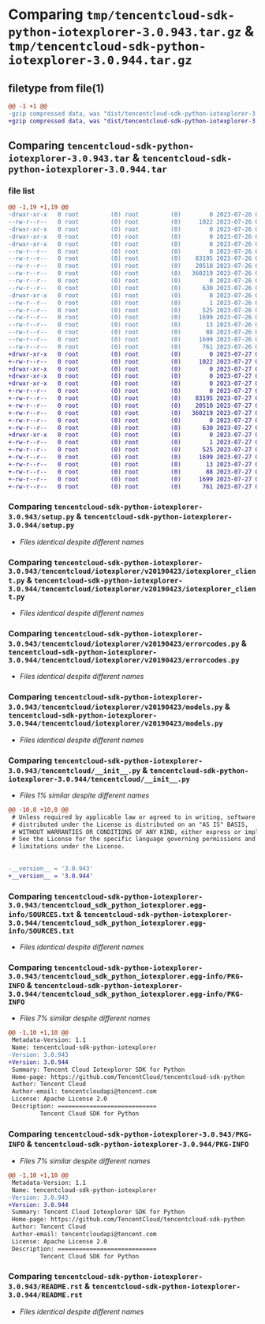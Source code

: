 # Comparing `tmp/tencentcloud-sdk-python-iotexplorer-3.0.943.tar.gz` & `tmp/tencentcloud-sdk-python-iotexplorer-3.0.944.tar.gz`

## filetype from file(1)

```diff
@@ -1 +1 @@
-gzip compressed data, was "dist/tencentcloud-sdk-python-iotexplorer-3.0.943.tar", last modified: Wed Jul 26 00:39:23 2023, max compression
+gzip compressed data, was "dist/tencentcloud-sdk-python-iotexplorer-3.0.944.tar", last modified: Thu Jul 27 02:17:40 2023, max compression
```

## Comparing `tencentcloud-sdk-python-iotexplorer-3.0.943.tar` & `tencentcloud-sdk-python-iotexplorer-3.0.944.tar`

### file list

```diff
@@ -1,19 +1,19 @@
-drwxr-xr-x   0 root         (0) root         (0)        0 2023-07-26 00:39:23.000000 tencentcloud-sdk-python-iotexplorer-3.0.943/
--rw-r--r--   0 root         (0) root         (0)     1022 2023-07-26 00:39:23.000000 tencentcloud-sdk-python-iotexplorer-3.0.943/setup.py
-drwxr-xr-x   0 root         (0) root         (0)        0 2023-07-26 00:39:23.000000 tencentcloud-sdk-python-iotexplorer-3.0.943/tencentcloud/
-drwxr-xr-x   0 root         (0) root         (0)        0 2023-07-26 00:39:23.000000 tencentcloud-sdk-python-iotexplorer-3.0.943/tencentcloud/iotexplorer/
-drwxr-xr-x   0 root         (0) root         (0)        0 2023-07-26 00:39:23.000000 tencentcloud-sdk-python-iotexplorer-3.0.943/tencentcloud/iotexplorer/v20190423/
--rw-r--r--   0 root         (0) root         (0)        0 2023-07-26 00:39:23.000000 tencentcloud-sdk-python-iotexplorer-3.0.943/tencentcloud/iotexplorer/v20190423/__init__.py
--rw-r--r--   0 root         (0) root         (0)    83195 2023-07-26 00:39:23.000000 tencentcloud-sdk-python-iotexplorer-3.0.943/tencentcloud/iotexplorer/v20190423/iotexplorer_client.py
--rw-r--r--   0 root         (0) root         (0)    20510 2023-07-26 00:39:23.000000 tencentcloud-sdk-python-iotexplorer-3.0.943/tencentcloud/iotexplorer/v20190423/errorcodes.py
--rw-r--r--   0 root         (0) root         (0)   360219 2023-07-26 00:39:23.000000 tencentcloud-sdk-python-iotexplorer-3.0.943/tencentcloud/iotexplorer/v20190423/models.py
--rw-r--r--   0 root         (0) root         (0)        0 2023-07-26 00:39:23.000000 tencentcloud-sdk-python-iotexplorer-3.0.943/tencentcloud/iotexplorer/__init__.py
--rw-r--r--   0 root         (0) root         (0)      630 2023-07-26 00:39:23.000000 tencentcloud-sdk-python-iotexplorer-3.0.943/tencentcloud/__init__.py
-drwxr-xr-x   0 root         (0) root         (0)        0 2023-07-26 00:39:23.000000 tencentcloud-sdk-python-iotexplorer-3.0.943/tencentcloud_sdk_python_iotexplorer.egg-info/
--rw-r--r--   0 root         (0) root         (0)        1 2023-07-26 00:39:23.000000 tencentcloud-sdk-python-iotexplorer-3.0.943/tencentcloud_sdk_python_iotexplorer.egg-info/dependency_links.txt
--rw-r--r--   0 root         (0) root         (0)      525 2023-07-26 00:39:23.000000 tencentcloud-sdk-python-iotexplorer-3.0.943/tencentcloud_sdk_python_iotexplorer.egg-info/SOURCES.txt
--rw-r--r--   0 root         (0) root         (0)     1699 2023-07-26 00:39:23.000000 tencentcloud-sdk-python-iotexplorer-3.0.943/tencentcloud_sdk_python_iotexplorer.egg-info/PKG-INFO
--rw-r--r--   0 root         (0) root         (0)       13 2023-07-26 00:39:23.000000 tencentcloud-sdk-python-iotexplorer-3.0.943/tencentcloud_sdk_python_iotexplorer.egg-info/top_level.txt
--rw-r--r--   0 root         (0) root         (0)       88 2023-07-26 00:39:23.000000 tencentcloud-sdk-python-iotexplorer-3.0.943/setup.cfg
--rw-r--r--   0 root         (0) root         (0)     1699 2023-07-26 00:39:23.000000 tencentcloud-sdk-python-iotexplorer-3.0.943/PKG-INFO
--rw-r--r--   0 root         (0) root         (0)      761 2023-07-26 00:39:23.000000 tencentcloud-sdk-python-iotexplorer-3.0.943/README.rst
+drwxr-xr-x   0 root         (0) root         (0)        0 2023-07-27 02:17:40.000000 tencentcloud-sdk-python-iotexplorer-3.0.944/
+-rw-r--r--   0 root         (0) root         (0)     1022 2023-07-27 02:17:40.000000 tencentcloud-sdk-python-iotexplorer-3.0.944/setup.py
+drwxr-xr-x   0 root         (0) root         (0)        0 2023-07-27 02:17:40.000000 tencentcloud-sdk-python-iotexplorer-3.0.944/tencentcloud/
+drwxr-xr-x   0 root         (0) root         (0)        0 2023-07-27 02:17:40.000000 tencentcloud-sdk-python-iotexplorer-3.0.944/tencentcloud/iotexplorer/
+drwxr-xr-x   0 root         (0) root         (0)        0 2023-07-27 02:17:40.000000 tencentcloud-sdk-python-iotexplorer-3.0.944/tencentcloud/iotexplorer/v20190423/
+-rw-r--r--   0 root         (0) root         (0)        0 2023-07-27 02:17:40.000000 tencentcloud-sdk-python-iotexplorer-3.0.944/tencentcloud/iotexplorer/v20190423/__init__.py
+-rw-r--r--   0 root         (0) root         (0)    83195 2023-07-27 02:17:40.000000 tencentcloud-sdk-python-iotexplorer-3.0.944/tencentcloud/iotexplorer/v20190423/iotexplorer_client.py
+-rw-r--r--   0 root         (0) root         (0)    20510 2023-07-27 02:17:40.000000 tencentcloud-sdk-python-iotexplorer-3.0.944/tencentcloud/iotexplorer/v20190423/errorcodes.py
+-rw-r--r--   0 root         (0) root         (0)   360219 2023-07-27 02:17:40.000000 tencentcloud-sdk-python-iotexplorer-3.0.944/tencentcloud/iotexplorer/v20190423/models.py
+-rw-r--r--   0 root         (0) root         (0)        0 2023-07-27 02:17:40.000000 tencentcloud-sdk-python-iotexplorer-3.0.944/tencentcloud/iotexplorer/__init__.py
+-rw-r--r--   0 root         (0) root         (0)      630 2023-07-27 02:17:40.000000 tencentcloud-sdk-python-iotexplorer-3.0.944/tencentcloud/__init__.py
+drwxr-xr-x   0 root         (0) root         (0)        0 2023-07-27 02:17:40.000000 tencentcloud-sdk-python-iotexplorer-3.0.944/tencentcloud_sdk_python_iotexplorer.egg-info/
+-rw-r--r--   0 root         (0) root         (0)        1 2023-07-27 02:17:40.000000 tencentcloud-sdk-python-iotexplorer-3.0.944/tencentcloud_sdk_python_iotexplorer.egg-info/dependency_links.txt
+-rw-r--r--   0 root         (0) root         (0)      525 2023-07-27 02:17:40.000000 tencentcloud-sdk-python-iotexplorer-3.0.944/tencentcloud_sdk_python_iotexplorer.egg-info/SOURCES.txt
+-rw-r--r--   0 root         (0) root         (0)     1699 2023-07-27 02:17:40.000000 tencentcloud-sdk-python-iotexplorer-3.0.944/tencentcloud_sdk_python_iotexplorer.egg-info/PKG-INFO
+-rw-r--r--   0 root         (0) root         (0)       13 2023-07-27 02:17:40.000000 tencentcloud-sdk-python-iotexplorer-3.0.944/tencentcloud_sdk_python_iotexplorer.egg-info/top_level.txt
+-rw-r--r--   0 root         (0) root         (0)       88 2023-07-27 02:17:40.000000 tencentcloud-sdk-python-iotexplorer-3.0.944/setup.cfg
+-rw-r--r--   0 root         (0) root         (0)     1699 2023-07-27 02:17:40.000000 tencentcloud-sdk-python-iotexplorer-3.0.944/PKG-INFO
+-rw-r--r--   0 root         (0) root         (0)      761 2023-07-27 02:17:40.000000 tencentcloud-sdk-python-iotexplorer-3.0.944/README.rst
```

### Comparing `tencentcloud-sdk-python-iotexplorer-3.0.943/setup.py` & `tencentcloud-sdk-python-iotexplorer-3.0.944/setup.py`

 * *Files identical despite different names*

### Comparing `tencentcloud-sdk-python-iotexplorer-3.0.943/tencentcloud/iotexplorer/v20190423/iotexplorer_client.py` & `tencentcloud-sdk-python-iotexplorer-3.0.944/tencentcloud/iotexplorer/v20190423/iotexplorer_client.py`

 * *Files identical despite different names*

### Comparing `tencentcloud-sdk-python-iotexplorer-3.0.943/tencentcloud/iotexplorer/v20190423/errorcodes.py` & `tencentcloud-sdk-python-iotexplorer-3.0.944/tencentcloud/iotexplorer/v20190423/errorcodes.py`

 * *Files identical despite different names*

### Comparing `tencentcloud-sdk-python-iotexplorer-3.0.943/tencentcloud/iotexplorer/v20190423/models.py` & `tencentcloud-sdk-python-iotexplorer-3.0.944/tencentcloud/iotexplorer/v20190423/models.py`

 * *Files identical despite different names*

### Comparing `tencentcloud-sdk-python-iotexplorer-3.0.943/tencentcloud/__init__.py` & `tencentcloud-sdk-python-iotexplorer-3.0.944/tencentcloud/__init__.py`

 * *Files 1% similar despite different names*

```diff
@@ -10,8 +10,8 @@
 # Unless required by applicable law or agreed to in writing, software
 # distributed under the License is distributed on an "AS IS" BASIS,
 # WITHOUT WARRANTIES OR CONDITIONS OF ANY KIND, either express or implied.
 # See the License for the specific language governing permissions and
 # limitations under the License.
 
 
-__version__ = '3.0.943'
+__version__ = '3.0.944'
```

### Comparing `tencentcloud-sdk-python-iotexplorer-3.0.943/tencentcloud_sdk_python_iotexplorer.egg-info/SOURCES.txt` & `tencentcloud-sdk-python-iotexplorer-3.0.944/tencentcloud_sdk_python_iotexplorer.egg-info/SOURCES.txt`

 * *Files identical despite different names*

### Comparing `tencentcloud-sdk-python-iotexplorer-3.0.943/tencentcloud_sdk_python_iotexplorer.egg-info/PKG-INFO` & `tencentcloud-sdk-python-iotexplorer-3.0.944/tencentcloud_sdk_python_iotexplorer.egg-info/PKG-INFO`

 * *Files 7% similar despite different names*

```diff
@@ -1,10 +1,10 @@
 Metadata-Version: 1.1
 Name: tencentcloud-sdk-python-iotexplorer
-Version: 3.0.943
+Version: 3.0.944
 Summary: Tencent Cloud Iotexplorer SDK for Python
 Home-page: https://github.com/TencentCloud/tencentcloud-sdk-python
 Author: Tencent Cloud
 Author-email: tencentcloudapi@tencent.com
 License: Apache License 2.0
 Description: ============================
         Tencent Cloud SDK for Python
```

### Comparing `tencentcloud-sdk-python-iotexplorer-3.0.943/PKG-INFO` & `tencentcloud-sdk-python-iotexplorer-3.0.944/PKG-INFO`

 * *Files 7% similar despite different names*

```diff
@@ -1,10 +1,10 @@
 Metadata-Version: 1.1
 Name: tencentcloud-sdk-python-iotexplorer
-Version: 3.0.943
+Version: 3.0.944
 Summary: Tencent Cloud Iotexplorer SDK for Python
 Home-page: https://github.com/TencentCloud/tencentcloud-sdk-python
 Author: Tencent Cloud
 Author-email: tencentcloudapi@tencent.com
 License: Apache License 2.0
 Description: ============================
         Tencent Cloud SDK for Python
```

### Comparing `tencentcloud-sdk-python-iotexplorer-3.0.943/README.rst` & `tencentcloud-sdk-python-iotexplorer-3.0.944/README.rst`

 * *Files identical despite different names*

